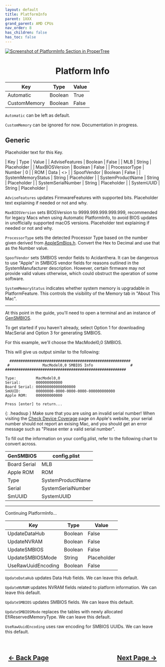 ```yaml
---
layout: default
title: PlatformInfo
parent: 1XXX
grand_parent: AMD CPUs
nav_order: 8
has_children: false
has_toc: false
---
```


<style>
  .navigation-container {
    display: flex;
    justify-content: space-between;
    align-items: center;
    width: 100%;
  }
  
  .nav-button {
    margin: 10px;
  }

  .section-title{
    text-align: center
  }

  .key-title{
    text-align: left
  }

  .key-entry{
    text-align: center
  }
</style>

<a align="center" href=""><img src="../../../../assets/" alt="Screenshot of PlatformInfo Section in ProperTree"></a>

<h1 class="section-title">Platform Info</h1>

| Key  | Type | Value | 
| ----- | ----- | ----- |
| Automatic | Boolean | True |
| CustomMemory | Boolean | False |

``Automatic`` can be left as default.

``CustomMemory`` can be ignored for now. Documentation in progress.

<h2 class="key-title">Generic</h2>

Placeholder text for this Key.

| Key  | Type | Value | 
| AdviseFeatures | Boolean | False |
| MLB | String | Placeholder |
| MaxBIOSVersion | Boolean | False |
| ProcessorType | Number | 0 |
| ROM | Data | <> |
| SpoofVendor | Boolean | False |
| SystemMemoryStatus | String | Placeholder |
| SystemProductName | String | Placeholder |
| SystemSerialNumber | String | Placeholder |
| SystemUUID | String | Placeholder |

``AdviseFeatures`` updates FirmwareFeatures with supported bits. Placeholder text explaining if needed or not and why.

``MaxBIOSVersion`` sets BIOSVersion to 9999.999.999.999.999, recommended for legacy Macs when using Automatic PlatformInfo, to avoid BIOS updates in unofficially supported macOS versions. Placeholder text explaining if needed or not and why.

``ProcessorType`` sets the detected Processor Type based on the number given derived from [AppleSmBios.h](https://raw.githubusercontent.com/acidanthera/OpenCorePkg/master/Include/Apple/IndustryStandard/AppleSmBios.h). Convert the Hex to Decimal and use that as the Number value.

``SpoofVendor`` sets SMBIOS vendor fields to Acidanthera. It can be dangerous to use "Apple" in SMBIOS vendor fields for reasons outlined in the SystemManufacturer description. However, certain firmware may not provide valid values otherwise, which could obstruct the operation of some software.

``SystemMemoryStatus`` indicates whether system memory is upgradable in PlatformFeature. This controls the visibility of the Memory tab in "About This Mac".

<hr>

At this point in the guide, you'll need to open a terminal and an instance of [GenSMBIOS](https://github.com/corpnewt/GenSMBIOS). 

To get started if you haven't already, select Option 1 for downloading MacSerial and Option 3 for generating SMBIOS.

For this example, we'll choose the MacModel0,0 SMBIOS.

This will give us output similar to the following:

```
  #######################################################
 #               MacModel0,0 SMBIOS Info                 #
#######################################################

Type:         MacModel0,0
Serial:       000000000000
Board Serial: 000000000000000000
SmUUID:       00000000-0000-0000-0000-000000000000
Apple ROM:    000000000000

Press [enter] to return...
```

{: .headsup }
Make sure that you are using an invalid serial number! When visiting the [Check Device Coverage](https://checkcoverage.apple.com/) page on Apple's website, your serial number should not report an exising Mac, and you should get an error message such as "Please enter a valid serial number".

To fill out the information on your config.plist, refer to the following chart to convert across.

| GenSMBIOS | config.plist | 
| ----- | ----- |
| Board Serial | MLB |
| Apple ROM | ROM |
| Type | SystemProductName |
| Serial | SystemSerialNumber |
| SmUUID | SystemUUID |

<hr>
Continuing PlatformInfo...

| Key  | Type | Value | 
| ----- | ----- | ----- |
| UpdateDataHub | Boolean | False |
| UpdateNVRAM | Boolean | False |
| UpdateSMBIOS | Boolean | False |
| UpdateSMBIOSMode | String | Placeholder |
| UseRawUuidEncoding | Boolean | False |

``UpdateDataHub`` updates Data Hub fields. We can leave this default.

``UpdateNVRAM`` updates NVRAM fields related to platform information. We can leave this default.

``UpdateSMBIOS`` updates SMBIOS fields. We can leave this default.

``UpdateSMBIOSMode`` replaces the tables with newly allocated EfiReservedMemoryType. We can leave this default.

``UseRawUuidEncoding`` uses raw encoding for SMBIOS UUIDs. We can leave this default.

<h2 align="center">
  <br>
  <div class="navigation-container">
    <a class="nav-button" href="../07-NVRAM/">&larr; Back Page</a>
    <a class="nav-button" href="../09-UEFI/">Next Page &rarr;</a>
  </div>
  <br>
</h2>
